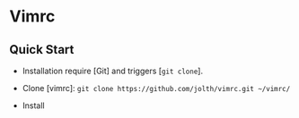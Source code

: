 # Vimrc

## Quick Start
- Installation require [Git] and triggers [`git clone`].

- Clone [vimrc]:
    `git clone https://github.com/jolth/vimrc.git ~/vimrc/`

- Install
